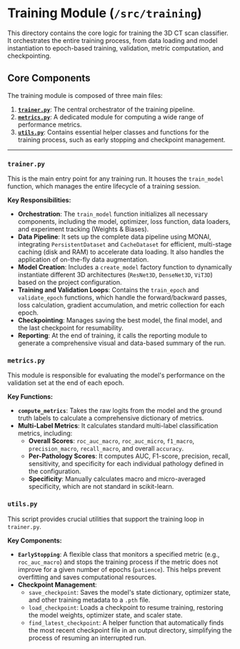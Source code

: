 # Training Module (`/src/training`)

This directory contains the core logic for training the 3D CT scan classifier. It orchestrates the entire training process, from data loading and model instantiation to epoch-based training, validation, metric computation, and checkpointing.

## Core Components

The training module is composed of three main files:

1.  [**`trainer.py`**](#trainerpy): The central orchestrator of the training pipeline.
2.  [**`metrics.py`**](#metricspy): A dedicated module for computing a wide range of performance metrics.
3.  [**`utils.py`**](#utilspy): Contains essential helper classes and functions for the training process, such as early stopping and checkpoint management.

---

### `trainer.py`

This is the main entry point for any training run. It houses the `train_model` function, which manages the entire lifecycle of a training session.

**Key Responsibilities:**

* **Orchestration**: The `train_model` function initializes all necessary components, including the model, optimizer, loss function, data loaders, and experiment tracking (Weights & Biases).
* **Data Pipeline**: It sets up the complete data pipeline using MONAI, integrating `PersistentDataset` and `CacheDataset` for efficient, multi-stage caching (disk and RAM) to accelerate data loading. It also handles the application of on-the-fly data augmentation.
* **Model Creation**: Includes a `create_model` factory function to dynamically instantiate different 3D architectures (`ResNet3D`, `DenseNet3D`, `ViT3D`) based on the project configuration.
* **Training and Validation Loops**: Contains the `train_epoch` and `validate_epoch` functions, which handle the forward/backward passes, loss calculation, gradient accumulation, and metric collection for each epoch.
* **Checkpointing**: Manages saving the best model, the final model, and the last checkpoint for resumability.
* **Reporting**: At the end of training, it calls the reporting module to generate a comprehensive visual and data-based summary of the run.

### `metrics.py`

This module is responsible for evaluating the model's performance on the validation set at the end of each epoch.

**Key Functions:**

* **`compute_metrics`**: Takes the raw logits from the model and the ground truth labels to calculate a comprehensive dictionary of metrics.
* **Multi-Label Metrics**: It calculates standard multi-label classification metrics, including:
    * **Overall Scores**: `roc_auc_macro`, `roc_auc_micro`, `f1_macro`, `precision_macro`, `recall_macro`, and overall `accuracy`.
    * **Per-Pathology Scores**: It computes AUC, F1-score, precision, recall, sensitivity, and specificity for each individual pathology defined in the configuration.
    * **Specificity**: Manually calculates macro and micro-averaged specificity, which are not standard in scikit-learn.

### `utils.py`

This script provides crucial utilities that support the training loop in `trainer.py`.

**Key Components:**

* **`EarlyStopping`**: A flexible class that monitors a specified metric (e.g., `roc_auc_macro`) and stops the training process if the metric does not improve for a given number of epochs (`patience`). This helps prevent overfitting and saves computational resources.
* **Checkpoint Management**:
    * `save_checkpoint`: Saves the model's state dictionary, optimizer state, and other training metadata to a `.pth` file.
    * `load_checkpoint`: Loads a checkpoint to resume training, restoring the model weights, optimizer state, and scaler state.
    * `find_latest_checkpoint`: A helper function that automatically finds the most recent checkpoint file in an output directory, simplifying the process of resuming an interrupted run.